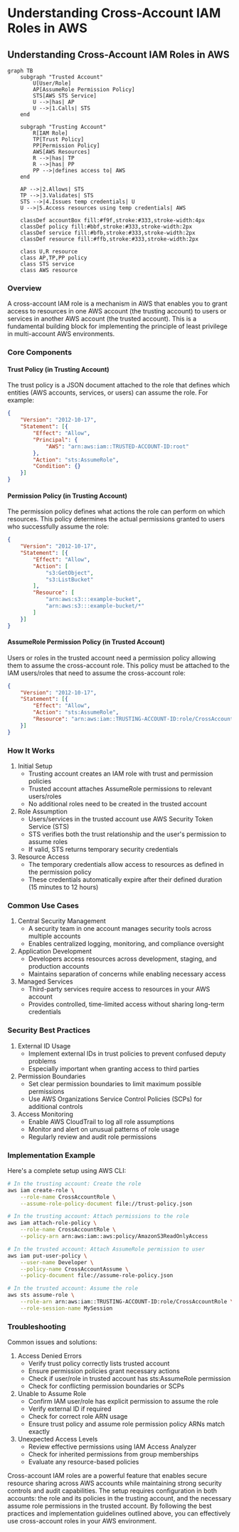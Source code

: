# Understanding Cross-Account IAM Roles in AWS

## Understanding Cross-Account IAM Roles in AWS



```mermaid
graph TB
    subgraph "Trusted Account"
        U[User/Role]
        AP[AssumeRole Permission Policy]
        STS[AWS STS Service]
        U -->|has| AP
        U -->|1.Calls| STS
    end

    subgraph "Trusting Account"
        R[IAM Role]
        TP[Trust Policy]
        PP[Permission Policy]
        AWS[AWS Resources]
        R -->|has| TP
        R -->|has| PP
        PP -->|defines access to| AWS
    end

    AP -->|2.Allows| STS
    TP -->|3.Validates| STS
    STS -->|4.Issues temp credentials| U
    U -->|5.Access resources using temp credentials| AWS

    classDef accountBox fill:#f9f,stroke:#333,stroke-width:4px
    classDef policy fill:#bbf,stroke:#333,stroke-width:2px
    classDef service fill:#bfb,stroke:#333,stroke-width:2px
    classDef resource fill:#ffb,stroke:#333,stroke-width:2px

    class U,R resource
    class AP,TP,PP policy
    class STS service
    class AWS resource
```

### Overview

A cross-account IAM role is a mechanism in AWS that enables you to grant access to resources in one AWS account (the trusting account) to users or services in another AWS account (the trusted account). This is a fundamental building block for implementing the principle of least privilege in multi-account AWS environments.

### Core Components

#### Trust Policy (in Trusting Account)

The trust policy is a JSON document attached to the role that defines which entities (AWS accounts, services, or users) can assume the role. For example:

```json
{
    "Version": "2012-10-17",
    "Statement": [{
        "Effect": "Allow",
        "Principal": {
            "AWS": "arn:aws:iam::TRUSTED-ACCOUNT-ID:root"
        },
        "Action": "sts:AssumeRole",
        "Condition": {}
    }]
}
```

#### Permission Policy (in Trusting Account)

The permission policy defines what actions the role can perform on which resources. This policy determines the actual permissions granted to users who successfully assume the role:

```json
{
    "Version": "2012-10-17",
    "Statement": [{
        "Effect": "Allow",
        "Action": [
            "s3:GetObject",
            "s3:ListBucket"
        ],
        "Resource": [
            "arn:aws:s3:::example-bucket",
            "arn:aws:s3:::example-bucket/*"
        ]
    }]
}
```

#### AssumeRole Permission Policy (in Trusted Account)

Users or roles in the trusted account need a permission policy allowing them to assume the cross-account role. This policy must be attached to the IAM users/roles that need to assume the cross-account role:

```json
{
    "Version": "2012-10-17",
    "Statement": [{
        "Effect": "Allow",
        "Action": "sts:AssumeRole",
        "Resource": "arn:aws:iam::TRUSTING-ACCOUNT-ID:role/CrossAccountRole"
    }]
}
```

### How It Works

1. Initial Setup
   * Trusting account creates an IAM role with trust and permission policies
   * Trusted account attaches AssumeRole permissions to relevant users/roles
   * No additional roles need to be created in the trusted account
2. Role Assumption
   * Users/services in the trusted account use AWS Security Token Service (STS)
   * STS verifies both the trust relationship and the user's permission to assume roles
   * If valid, STS returns temporary security credentials
3. Resource Access
   * The temporary credentials allow access to resources as defined in the permission policy
   * These credentials automatically expire after their defined duration (15 minutes to 12 hours)

### Common Use Cases

1. Central Security Management
   * A security team in one account manages security tools across multiple accounts
   * Enables centralized logging, monitoring, and compliance oversight
2. Application Development
   * Developers access resources across development, staging, and production accounts
   * Maintains separation of concerns while enabling necessary access
3. Managed Services
   * Third-party services require access to resources in your AWS account
   * Provides controlled, time-limited access without sharing long-term credentials

### Security Best Practices

1. External ID Usage
   * Implement external IDs in trust policies to prevent confused deputy problems
   * Especially important when granting access to third parties
2. Permission Boundaries
   * Set clear permission boundaries to limit maximum possible permissions
   * Use AWS Organizations Service Control Policies (SCPs) for additional controls
3. Access Monitoring
   * Enable AWS CloudTrail to log all role assumptions
   * Monitor and alert on unusual patterns of role usage
   * Regularly review and audit role permissions

### Implementation Example

Here's a complete setup using AWS CLI:

```bash
# In the trusting account: Create the role
aws iam create-role \
    --role-name CrossAccountRole \
    --assume-role-policy-document file://trust-policy.json

# In the trusting account: Attach permissions to the role
aws iam attach-role-policy \
    --role-name CrossAccountRole \
    --policy-arn arn:aws:iam::aws:policy/AmazonS3ReadOnlyAccess

# In the trusted account: Attach AssumeRole permission to user
aws iam put-user-policy \
    --user-name Developer \
    --policy-name CrossAccountAssume \
    --policy-document file://assume-role-policy.json

# In the trusted account: Assume the role
aws sts assume-role \
    --role-arn arn:aws:iam::TRUSTING-ACCOUNT-ID:role/CrossAccountRole \
    --role-session-name MySession
```

### Troubleshooting

Common issues and solutions:

1. Access Denied Errors
   * Verify trust policy correctly lists trusted account
   * Ensure permission policies grant necessary actions
   * Check if user/role in trusted account has sts:AssumeRole permission
   * Check for conflicting permission boundaries or SCPs
2. Unable to Assume Role
   * Confirm IAM user/role has explicit permission to assume the role
   * Verify external ID if required
   * Check for correct role ARN usage
   * Ensure trust policy and assume role permission policy ARNs match exactly
3. Unexpected Access Levels
   * Review effective permissions using IAM Access Analyzer
   * Check for inherited permissions from group memberships
   * Evaluate any resource-based policies

Cross-account IAM roles are a powerful feature that enables secure resource sharing across AWS accounts while maintaining strong security controls and audit capabilities. The setup requires configuration in both accounts: the role and its policies in the trusting account, and the necessary assume role permissions in the trusted account. By following the best practices and implementation guidelines outlined above, you can effectively use cross-account roles in your AWS environment.
